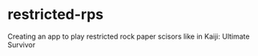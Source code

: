 # restricted-rps
 Creating an app to play restricted rock paper scisors like in Kaiji: Ultimate Survivor
